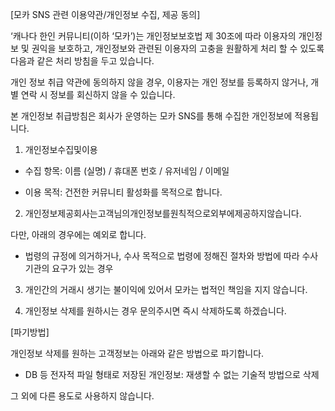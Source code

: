 [모카 SNS 관련 이용약관/개인정보 수집, 제공 동의]


‘캐나다 한인 커뮤니티(이하 ‘모카’)는 개인정보보호법 제 30조에 따라 이용자의 개인정보 및 권익을 보호하고, 개인정보와 관련된 이용자의 고충을 원활하게 처리 할 수 있도록 다음과 같은 처리 방침을 두고 있습니다.

개인 정보 취급 약관에 동의하지 않을 경우, 이용자는 개인 정보를 등록하지 않거나, 개별 연락 시 정보를 회신하지 않을 수 있습니다.

본 개인정보 취급방침은 회사가 운영하는 모카 SNS를 통해 수집한 개인정보에 적용됩니다.



1. 개인정보수집및이용

- 수집 항목: 이름 (실명) / 휴대폰 번호 / 유저네임 / 이메일

- 이용 목적: 건전한 커뮤니티 활성화를 목적으로 합니다. 



2. 개인정보제공회사는고객님의개인정보를원칙적으로외부에제공하지않습니다.

다만, 아래의 경우에는 예외로 합니다.

- 법령의 규정에 의거하거나, 수사 목적으로 법령에 정해진 절차와 방법에 따라 수사기관의 요구가 있는 경우



3. 개인간의 거래시 생기는 불이익에 있어서 모카는 법적인 책임을 지지 않습니다. 

4. 개인정보 삭제를 원하시는 경우 문의주시면 즉시 삭제하도록 하겠습니다. 

[파기방법]

개인정보 삭제를 원하는 고객정보는 아래와 같은 방법으로 파기합니다.

- DB 등 전자적 파일 형태로 저장된 개인정보: 재생할 수 없는 기술적 방법으로 삭제



그 외에 다른 용도로 사용하지 않습니다.
